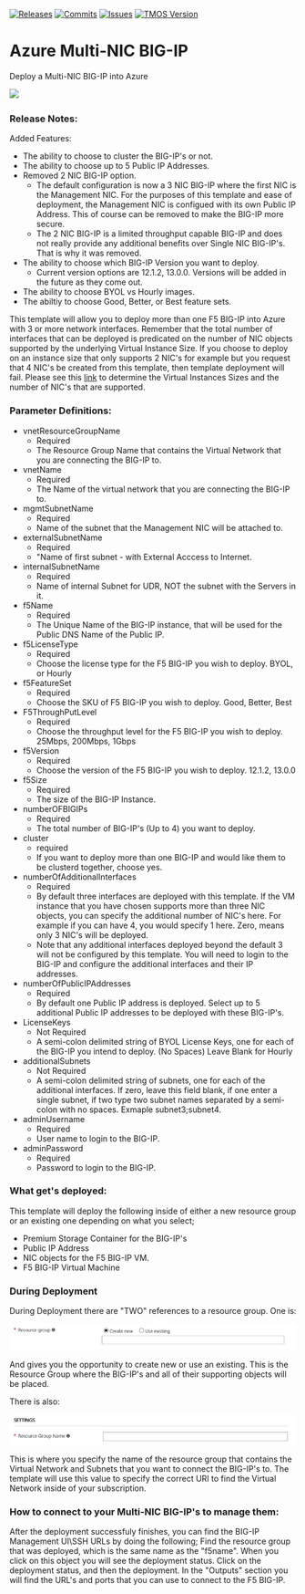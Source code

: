 [![Releases](https://img.shields.io/github/release/f5devcentral/f5-azure-multi-nic.svg)](https://github.com/f5devcentral/f5-azure-multi-nic/releases)
[![Commits](https://img.shields.io/github/commits-since/f5devcentral/f5-azure-multi-nic/v1.0.1.svg)](https://github.com/f5devcentral/f5-azure-multi-nic/commits)
[![Issues](https://img.shields.io/github/issues/f5devcentral/f5-azure-multi-nic.svg)](https://github.com/f5devcentral/f5-azure-multi-nic/issues)
[![TMOS Version](https://img.shields.io/badge/tmos--version-13.0.2-ff0000.svg)](https://github.com/f5devcentral/f5-azure-multi-nic)

# Azure Multi-NIC BIG-IP
Deploy a Multi-NIC BIG-IP into Azure  

<a target="_blank" href="https://portal.azure.com/#create/Microsoft.Template/uri/https%3A%2F%2Fraw.githubusercontent.com%2Ff5devcentral%2Ff5-azure-multi-nic%2Fmaster%2Fazuredeploy.json">
    <img src="http://azuredeploy.net/deploybutton.png"/>
</a>


### Release Notes:
Added Features:
* The ability to choose to cluster the BIG-IP's or not.
* The ability to choose up to 5 Public IP Addresses.
* Removed 2 NIC BIG-IP option.
  * The default configuration is now a 3 NIC BIG-IP where the first NIC is the Management NIC.  For the purposes of this template and ease of deployment, the Management NIC is configued with its own Public IP Address.  This of course can be removed to make the BIG-IP more secure.
  * The 2 NIC BIG-IP is a limited throughput capable BIG-IP and does not really provide any additional benefits over Single NIC BIG-IP's.  That is why it was removed.
* The ability to choose which BIG-IP Version you want to deploy.
  * Current version options are 12.1.2, 13.0.0.  Versions will be added in the future as they come out.
* The ability to choose BYOL vs Hourly images.
* The abiltiy to choose Good, Better, or Best feature sets.


This template will allow you to deploy more than one F5 BIG-IP into Azure with 3 or more network interfaces.  Remember that the total number of interfaces that can be deployed is predicated on the number of NIC objects supported by the underlying Virtual Instance Size.  If you choose to deploy on an instance size that only supports 2 NIC's for example but you request that 4 NIC's be created from this template, then template deployment will fail.  Please see this [link](https://azure.microsoft.com/en-us/documentation/articles/virtual-machines-windows-sizes/#size-tables) to determine the Virtual Instances Sizes and the number of NIC's that are supported.

### Parameter Definitions: ###

* vnetResourceGroupName
  * Required
  * The Resource Group Name that contains the Virtual Network that you are connecting the BIG-IP to.
* vnetName
  * Required
  * The Name of the virtual network that you are connecting the BIG-IP to.
* mgmtSubnetName
  * Required
  * Name of the subnet that the Management NIC will be attached to.
* externalSubnetName
  * Required
  * "Name of first subnet - with External Acccess to Internet.
* internalSubnetName
  * Required
  * Name of internal Subnet for UDR, NOT the subnet with the Servers in it.
* f5Name
  * Required
  * The Unique Name of the BIG-IP instance, that will be used for the Public DNS Name of the Public IP.
* f5LicenseType
  * Required
  * Choose the license type for the F5 BIG-IP you wish to deploy.  BYOL, or Hourly
* f5FeatureSet
  * Required
  * Choose the SKU of F5 BIG-IP you wish to deploy.  Good, Better, Best
* F5ThroughPutLevel
  * Required
  * Choose the throughput level for the F5 BIG-IP you wish to deploy.  25Mbps, 200Mbps, 1Gbps
* f5Version
  * Required
  * Choose the version of the F5 BIG-IP you wish to deploy.  12.1.2, 13.0.0
* f5Size
  * Required
  * The size of the BIG-IP Instance.
* numberOFBIGIPs
  * Required
  * The total number of BIG-IP's (Up to 4) you want to deploy.
* cluster
  * required
  * If you want to deploy more than one BIG-IP and would like them to be clusterd together, choose yes.
* numberOfAdditionalInterfaces
  * Required
  * By default three interfaces are deployed with this template.  If the VM instance that you have chosen supports more than three NIC objects, you can specify the additional number of NIC's here.  For example if you can have 4, you would specify 1 here.  Zero, means only 3 NIC's will be deployed.
  * Note that any additional interfaces deployed beyond the default 3 will not be configured by this template.  You will need to login to the BIG-IP and configure the additional interfaces and their IP addresses.
* numberOfPublicIPAddresses
  * Required
  * By default one Public IP address is deployed.  Select up to 5 additional Public IP addresses to be deployed with these BIG-IP's.
* LicenseKeys
  * Not Required
  * A semi-colon delimited string of BYOL License Keys, one for each of the BIG-IP you intend to deploy. (No Spaces) Leave Blank for Hourly
* additionalSubnets
  * Not Required
  * A semi-colon delimited string of subnets, one for each of the additional interfaces. If zero, leave this field blank, if one enter a single subnet, if two type two subnet names separated by a semi-colon with no spaces.  Exmaple subnet3;subnet4.
* adminUsername
  * Required
  * User name to login to the BIG-IP.
* adminPassword
  * Required
  * Password to login to the BIG-IP.



### What get's deployed:

This template will deploy the following inside of either a new resource group or an existing one depending on what you select;

* Premium Storage Container for the BIG-IP's
* Public IP Address
* NIC objects for the F5 BIG-IP VM.
* F5 BIG-IP Virtual Machine

### During Deployment
During Deployment there are "TWO" references to a resource group.  One is:
 
<img src="https://raw.githubusercontent.com/tstanley93/Azure-Multi-NIC/master/Azure-Multi-NIC/Azure-Multi-NIC/rg_01.jpg" />

And gives you the opportunity to create new or use an existing.  This is the Resource Group where the BIG-IP's and all of their supporting objects will be placed.

There is also:

<img src="https://raw.githubusercontent.com/tstanley93/Azure-Multi-NIC/master/Azure-Multi-NIC/Azure-Multi-NIC/rg_02.jpg" /> 

This is where you specify the name of the resource group that contains the Virtual Network and Subnets that you want to connect the BIG-IP's to.  The template will use this value to specify the correct URI to find the Virtual Network inside of your subscription.



### How to connect to your Multi-NIC BIG-IP's to manage them:

After the deployment successfuly finishes, you can find the BIG-IP Management UI\SSH URLs by doing the following;  Find the resource group that was deployed, which is the same name as the "f5name".  When you click on this object you will see the deployment status.  Click on the deployment status, and then the deployment.  In the "Outputs" section you will find the URL's and ports that you can use to connect to the F5 BIG-IP. 
